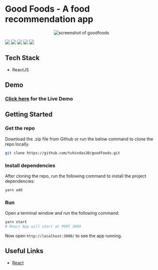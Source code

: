 # Good Foods - A food recommendation app

<div align="center">
  <img alt="screenshot of goodfoods" src="https://i.imgur.com/wk11wuZ.gif">
</div>

![](https://img.shields.io/website?url=https%3A%2Ffoodsthatsgood.netlify.app)
![](https://img.shields.io/netlify/b900078f-8c87-416b-b3a8-015ba71fc6d9)
![](https://img.shields.io/github/languages/count/tuhindas30/goodfoods)
![](https://img.shields.io/github/languages/top/tuhindas30/goodfoods)
![](https://img.shields.io/github/last-commit/tuhindas30/goodfoods)

## Tech Stack

- ReactJS

## Demo

### [Click here](https://foodsthatsgood.netlify.app/) for the Live Demo

## Getting Started

### Get the repo

Download the .zip file from Github or run the below command to clone the repo locally.

```bash
git clone https://github.com/tuhindas30/goodfoods.git
```

### Install dependencies

After cloning the repo, run the following command to install the project dependencies:

```bash
yarn add
```

### Run

Open a terminal window and run the following command:

```bash
yarn start
# React App will start at PORT 3000
```

Now open `http://localhost:3000/` to see the app running.

## Useful Links

- [React](https://reactjs.org/)
